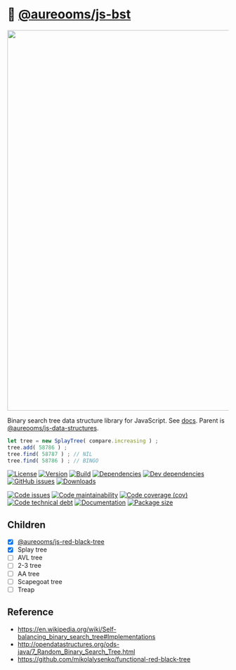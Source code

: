 :seedling: [@aureooms/js-bst](https://aureooms.github.io/js-bst)
==

<img src="https://ipfs.io/ipfs/QmV3bHSMRbNYydNxpyuke659Nj89UsVcuSyZXibogw4sJ9" width="864">

Binary search tree data structure library for JavaScript.
See [docs](https://aureooms.github.io/js-bst).
Parent is [@aureooms/js-data-structures](https://github.com/aureooms/js-data-structures).

```js
let tree = new SplayTree( compare.increasing ) ;
tree.add( 58786 ) ;
tree.find( 58787 ) ; // NIL
tree.find( 58786 ) ; // BINGO
```

[![License](https://img.shields.io/github/license/aureooms/js-bst.svg)](https://raw.githubusercontent.com/aureooms/js-bst/main/LICENSE)
[![Version](https://img.shields.io/npm/v/@aureooms/js-bst.svg)](https://www.npmjs.org/package/@aureooms/js-bst)
[![Build](https://img.shields.io/travis/aureooms/js-bst/main.svg)](https://travis-ci.org/aureooms/js-bst/branches)
[![Dependencies](https://img.shields.io/david/aureooms/js-bst.svg)](https://david-dm.org/aureooms/js-bst)
[![Dev dependencies](https://img.shields.io/david/dev/aureooms/js-bst.svg)](https://david-dm.org/aureooms/js-bst?type=dev)
[![GitHub issues](https://img.shields.io/github/issues/aureooms/js-bst.svg)](https://github.com/aureooms/js-bst/issues)
[![Downloads](https://img.shields.io/npm/dm/@aureooms/js-bst.svg)](https://www.npmjs.org/package/@aureooms/js-bst)

[![Code issues](https://img.shields.io/codeclimate/issues/aureooms/js-bst.svg)](https://codeclimate.com/github/aureooms/js-bst/issues)
[![Code maintainability](https://img.shields.io/codeclimate/maintainability/aureooms/js-bst.svg)](https://codeclimate.com/github/aureooms/js-bst/trends/churn)
[![Code coverage (cov)](https://img.shields.io/codecov/c/gh/aureooms/js-bst/main.svg)](https://codecov.io/gh/aureooms/js-bst)
[![Code technical debt](https://img.shields.io/codeclimate/tech-debt/aureooms/js-bst.svg)](https://codeclimate.com/github/aureooms/js-bst/trends/technical_debt)
[![Documentation](https://aureooms.github.io/js-bst/badge.svg)](https://aureooms.github.io/js-bst/source.html)
[![Package size](https://img.shields.io/bundlephobia/minzip/@aureooms/js-bst)](https://bundlephobia.com/result?p=@aureooms/js-bst)

## Children

  - [x] [@aureooms/js-red-black-tree](https://github.com/aureooms/js-red-black-tree)
  - [x] Splay tree
  - [ ] AVL tree
  - [ ] 2-3 tree
  - [ ] AA tree
  - [ ] Scapegoat tree
  - [ ] Treap

## Reference

  - https://en.wikipedia.org/wiki/Self-balancing_binary_search_tree#Implementations
  - http://opendatastructures.org/ods-java/7_Random_Binary_Search_Tree.html
  - https://github.com/mikolalysenko/functional-red-black-tree

